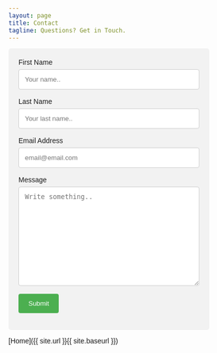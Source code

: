 ```yaml
---
layout: page
title: Contact
tagline: Questions? Get in Touch.
---
```

<style>
body {font-family: Arial, Helvetica, sans-serif;}
* {box-sizing: border-box;}

input[type=text], select, textarea {
    width: 100%;
    padding: 12px;
    border: 1px solid #ccc;
    border-radius: 4px;
    box-sizing: border-box;
    margin-top: 6px;
    margin-bottom: 16px;
    resize: vertical;
}
input[type=email], select, textarea {
    width: 100%;
    padding: 12px;
    border: 1px solid #ccc;
    border-radius: 4px;
    box-sizing: border-box;
    margin-top: 6px;
    margin-bottom: 16px;
    resize: vertical;
}

input[type=submit] {
    background-color: #4CAF50;
    color: white;
    padding: 12px 20px;
    border: none;
    border-radius: 4px;
    cursor: pointer;
}

input[type=submit]:hover {
    background-color: #45a049;
}

.container {
    border-radius: 5px;
    background-color: #f2f2f2;
    padding: 20px;
}
</style>

<div class="container">
  <form action="https://formspree.io/dsteed77@gmail.com" method="POST">
    <label for="fname">First Name</label>
    <input type="text" id="fname" name="firstname" placeholder="Your name..">
    <label for="lname">Last Name</label>
    <input type="text" id="lname" name="lastname" placeholder="Your last name..">
    <label for="lname">Email Address</label>
    <input type="email" id="lname" name="lastname" placeholder="email@email.com">
    <label for="subject">Message</label>
    <textarea id="text" name="text" placeholder="Write something.." style="height:200px"></textarea>
    <input type="submit" value="Submit">
  </form>
</div>

[Home]({{ site.url }}{{ site.baseurl }})

